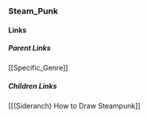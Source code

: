 ### Steam_Punk
#### Links
##### Parent Links
[[Specific_Genre]]
##### Children Links
[[(Sideranch) How to Draw Steampunk]]
